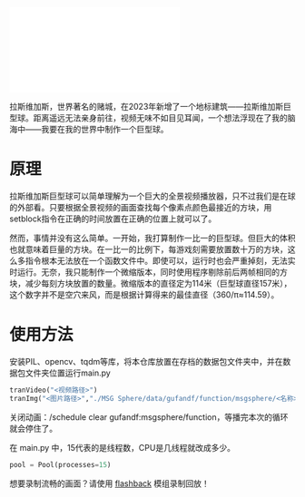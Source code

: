 <iframe src="//player.bilibili.com/player.html?isOutside=true&aid=114737333406460&bvid=BV1bBK3zmEQA&cid=30671243778&p=1" scrolling="no" border="0" frameborder="no" framespacing="0" allowfullscreen="true"></iframe>

拉斯维加斯，世界著名的赌城，在2023年新增了一个地标建筑——拉斯维加斯巨型球。距离遥远无法亲身前往，视频无味不如目见耳闻，一个想法浮现在了我的脑海中——我要在我的世界中制作一个巨型球。

# 原理
拉斯维加斯巨型球可以简单理解为一个巨大的全景视频播放器，只不过我们是在球的外部看。只要根据全景视频的画面查找每个像素点颜色最接近的方块，用setblock指令在正确的时间放置在正确的位置上就可以了。

然而，事情并没有这么简单。一开始，我打算制作一比一的巨型球。但巨大的体积也就意味着巨量的方块。在一比一的比例下，每游戏刻需要放置数十万的方块，这么多指令根本无法放在一个函数文件中。即使可以，运行时也会严重掉刻，无法实时运行。无奈，我只能制作一个微缩版本，同时使用程序剔除前后两帧相同的方块，减少每刻方块放置的数量。微缩版本的直径定为114米（巨型球直径157米），这个数字并不是空穴来风，而是根据计算得来的最佳直径（360/π≈114.59）。

# 使用方法
安装PIL、opencv、tqdm等库，将本仓库放置在存档的数据包文件夹中，并在数据包文件夹位置运行main.py

```py
tranVideo("<视频路径>")
tranImg("<图片路径>","./MSG Sphere/data/gufandf/function/msgsphere/<名称>.mcfunction")
```

关闭动画：/schedule clear gufandf:msgsphere/function，等播完本次的循环就会停住了。

在 main.py 中，15代表的是线程数，CPU是几线程就改成多少。
```py
pool = Pool(processes=15)
```

想要录制流畅的画面？请使用 [flashback](https://modrinth.com/mod/flashback) 模组录制回放！